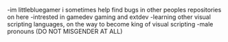 -im littlebluegamer i sometimes help find bugs in other peoples repositories on here
-intrested in gamedev gaming and extdev
-learning other visual scripting languages, on the way to become king of visual scripting
-male pronouns (DO NOT MISGENDER AT ALL)
